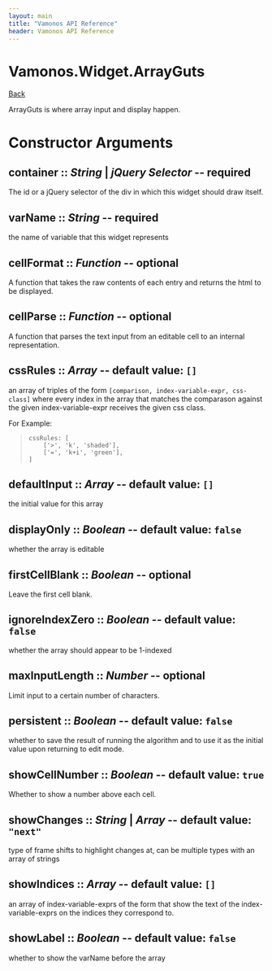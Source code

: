 ```yaml
---
layout: main
title: "Vamonos API Reference"
header: Vamonos API Reference
---
```



Vamonos.Widget.ArrayGuts
========================

[Back](index.html)

ArrayGuts is where array input and display happen.


Constructor Arguments
=====================

## **container** :: *String* | *jQuery Selector* -- **required**

The id or a jQuery selector of the div in which this widget should draw itself.



## **varName** :: *String* -- **required**

the name of variable that this widget represents



## **cellFormat** :: *Function* -- optional

A function that takes the raw contents of each entry and returns the html to be displayed.



## **cellParse** :: *Function* -- optional

A function that parses the text input from an editable cell to an internal representation.



## **cssRules** :: *Array* -- default value: `[]`

an array of triples of the form `[comparison, index-variable-expr, css-class]` where every index in the array that matches the comparason against the given index-variable-expr receives the given css class.

For Example:

>     cssRules: [
>         ['>', 'k', 'shaded'],
>         ['=', 'k+i', 'green'],
>     ]



## **defaultInput** :: *Array* -- default value: `[]`

the initial value for this array



## **displayOnly** :: *Boolean* -- default value: `false`

whether the array is editable



## **firstCellBlank** :: *Boolean* -- optional

Leave the first cell blank.



## **ignoreIndexZero** :: *Boolean* -- default value: `false`

whether the array should appear to be 1-indexed



## **maxInputLength** :: *Number* -- optional

Limit input to a certain number of characters.



## **persistent** :: *Boolean* -- default value: `false`

whether to save the result of running the algorithm and to use it as the initial value upon returning to edit mode.



## **showCellNumber** :: *Boolean* -- default value: `true`

Whether to show a number above each cell.



## **showChanges** :: *String* | *Array* -- default value: `"next"`

type of frame shifts to highlight changes at, can be multiple types with an array of strings



## **showIndices** :: *Array* -- default value: `[]`

an array of index-variable-exprs of the form that show the text of the index-variable-exprs on the indices they correspond to.



## **showLabel** :: *Boolean* -- default value: `false`

whether to show the varName before the array



